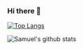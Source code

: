 ### Hi there 👋

[![Top Langs](https://github-readme-stats.vercel.app/api/top-langs/?username=samklep)](https://github.com/samklep/github-readme-stats)

![Samuel's  github stats](https://github-readme-stats.vercel.app/api?username=samklep&show_icons=true&theme=radical)

<!--
**SamKlep/SamKlep** is a ✨ _special_ ✨ repository because its `README.md` (this file) appears on your GitHub profile.

Here are some ideas to get you started:

- 🔭 I’m currently working on ...
- 🌱 I’m currently learning ...
- 👯 I’m looking to collaborate on ...
- 🤔 I’m looking for help with ...
- 💬 Ask me about ...
- 📫 How to reach me: ...
- 😄 Pronouns: ...
- ⚡ Fun fact: ...
-->
